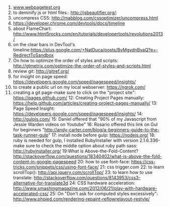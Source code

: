 
1. www.webpagetest.org
2. to deminify js or html files.: http://jsbeautifier.org/:
3. uncompress CSS: http://mabblog.com/cssoptimizer/uncompress.html
4. https://developer.chrome.com/devtools/docs/timeline
5. about FlameChart: http://www.html5rocks.com/en/tutorials/developertools/revolutions2013/
6. on the clear bars in DevTool's timeline:https://plus.google.com/+NatDuca/posts/BvMgvdnBvaQ?e=-RedirectToSandbox
7. On how to optimize the order of styles and scripts: http://gtmetrix.com/optimize-the-order-of-styles-and-scripts.html
8. review git: http://gitref.org/
9. for insight on page speed: https://developers.google.com/speed/pagespeed/insights/
10. to create a public url on my local webserver: https://ngrok.com/
11. creating a git page-make sure to click on the "project site": https://pages.github.com/
12: Creating Project Pages manually: https://help.github.com/articles/creating-project-pages-manually/
13: Page Speed Insight: https://developers.google.com/speed/pagespeed/insights/
14: http://gulpjs.com/
15: Daniel offered that "90% of my Javascript from Jessie Warden videos on Youtube"
16: Rosario offered this link on Gul for beginners "http://andy-carter.com/blog/a-beginners-guide-to-the-task-runner-gulp"
17: install node before gulp: https://nodejs.org/
18: ruby is needed for gulp, I installed RubyInstaller with version 2.1.6.336-make sure to check the middle option about ruby path sass: http://rubyinstaller.org/
19:What is Above-the-Fold-Content? http://stackoverflow.com/questions/18340402/what-is-above-the-fold-content-in-google-pagespeed
20: how to use font-face: https://css-tricks.com/snippets/css/using-font-face/
21: css trigger.com
22: to learn scrollTop(): http://api.jquery.com/scrollTop/
23: to learn how to use translate: http://stackoverflow.com/questions/8143953/css3-alternative-for-translate3d
24: CSS hardware acceleration: http://www.smashingmagazine.com/2012/06/21/play-with-hardware-accelerated-css/
25: On "Don't ask for computed styles excessively": http://www.phpied.com/rendering-repaint-reflowrelayout-restyle/